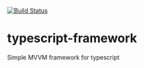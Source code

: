 [![Build Status](https://travis-ci.org/FredrikAleksander/typescript-framework.svg?branch=master)](https://travis-ci.org/FredrikAleksander/typescript-framework.svg?branch=master)

typescript-framework
====================

Simple MVVM framework for typescript
